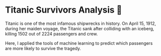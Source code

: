 # Titanic Survivors Analysis 🚢
Titanic is one of the most infamous shipwrecks in history. On April 15, 1912, during her maiden voyage, the Titanic sank after colliding with an iceberg, killing 1502 out of 2224 passengers and crew.

Here, I applied the tools of machine learning to predict which passengers are more likely to survive the tragedy.
